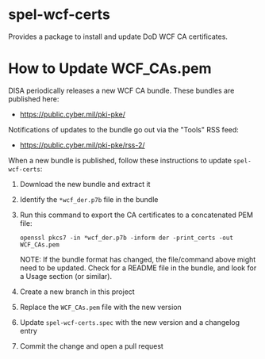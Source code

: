 # spel-wcf-certs

Provides a package to install and update DoD WCF CA certificates.

# How to Update WCF_CAs.pem

DISA periodically releases a new WCF CA bundle. These bundles are published here:

* <https://public.cyber.mil/pki-pke/>

Notifications of updates to the bundle go out via the "Tools" RSS feed:

* <https://public.cyber.mil/pki-pke/rss-2/>

When a new bundle is published, follow these instructions to update `spel-wcf-certs`:

1. Download the new bundle and extract it
2. Identify the `*wcf_der.p7b` file in the bundle
3. Run this command to export the CA certificates to a concatenated PEM file:

    ```
    openssl pkcs7 -in *wcf_der.p7b -inform der -print_certs -out WCF_CAs.pem
    ```

    NOTE: If the bundle format has changed, the file/command above might need to
    be updated. Check for a README file in the bundle, and look for a Usage section
    (or similar).

4. Create a new branch in this project
5. Replace the `WCF_CAs.pem` file with the new version
6. Update `spel-wcf-certs.spec` with the new version and a changelog entry
7. Commit the change and open a pull request
